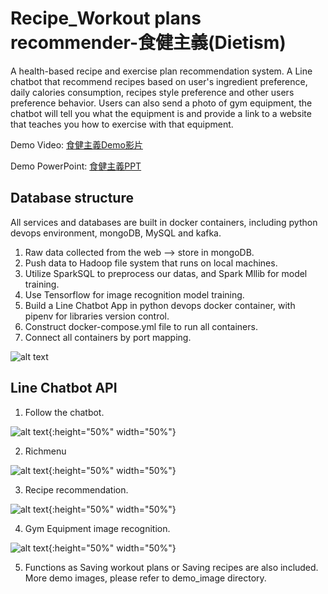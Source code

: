 # Recipe_Workout plans recommender-食健主義(Dietism)
A health-based recipe and exercise plan recommendation system.
A Line chatbot that recommend recipes based on user's ingredient preference, daily calories consumption, recipes style preference 
and other users preference behavior. Users can also send a photo of gym equipment, the chatbot will tell you what the equipment is 
and provide a link to a website that teaches you how to exercise with that equipment.

Demo Video: [食健主義Demo影片](https://www.youtube.com/watch?v=y2DBLSgijrY)<br>

Demo PowerPoint: [食健主義PPT](https://drive.google.com/file/d/1xJzeeVglnfx6QTnRNuxlLBsmHjl3TbMt/view?usp=sharing)

## Database structure

All services and databases are built in docker containers, including python devops environment, mongoDB, MySQL and kafka. 

1. Raw data collected from the web --> store in mongoDB.
2. Push data to Hadoop file system that runs on local machines.
3. Utilize SparkSQL to preprocess our datas, and Spark Mllib for model training.
4. Use Tensorflow for image recognition model training.
5. Build a Line Chatbot App in python devops docker container, with pipenv for libraries version control.
6. Construct docker-compose.yml file to run all containers.
7. Connect all containers by port mapping.

![alt text](https://github.com/imkir0513/Recommender-system-linebot/blob/master/demo_image/structure.png)

## Line Chatbot API
1. Follow the chatbot.

![alt text](https://github.com/imkir0513/Recommender-system-linebot/blob/master/demo_image/follow_event.jpg){:height="50%" width="50%"}

2. Richmenu

![alt text](https://github.com/imkir0513/Recommender-system-linebot/blob/master/demo_image/richmenu.PNG){:height="50%" width="50%"}

3. Recipe recommendation.

![alt text](https://github.com/imkir0513/Recommender-system-linebot/blob/master/demo_image/recipe_recom.jpg){:height="50%" width="50%"}

4. Gym Equipment image recognition.

![alt text](https://github.com/imkir0513/Recommender-system-linebot/blob/master/demo_image/image_recog.jpg){:height="50%" width="50%"}

5. Functions as Saving workout plans or Saving recipes are also included. More demo images, please refer to demo_image directory.

